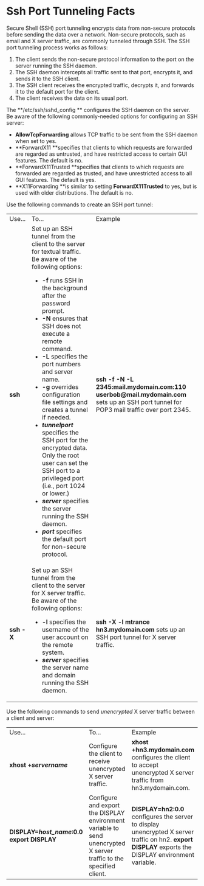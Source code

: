 # Ssh Port Tunneling Facts

Secure Shell (SSH) port tunneling encrypts data from non-secure protocols
before sending the data over a network. Non-secure protocols, such as email
and X server traffic, are commonly tunneled through SSH. The SSH port
tunneling process works as follows:

  1. The client sends the non-secure protocol information to the port on the server running the SSH daemon.
  2. The SSH daemon intercepts all traffic sent to that port, encrypts it, and sends it to the SSH client.
  3. The SSH client receives the encrypted traffic, decrypts it, and forwards it to the default port for the client.
  4. The client receives the data on its usual port.

The **/etc/ssh/sshd_config ** configures the SSH daemon on the server. Be
aware of the following commonly-needed options for configuring an SSH server:

  * **AllowTcpForwarding** allows TCP traffic to be sent from the SSH daemon when set to yes.
  * **ForwardX11 **specifies that clients to which requests are forwarded are regarded as untrusted, and have restricted access to certain GUI features. The default is no. 
  * **ForwardX11Trusted **specifies that clients to which requests are forwarded are regarded as trusted, and have unrestricted access to all GUI features. The default is yes. 
  * **X11Forwarding **is similar to setting **ForwardX11Trusted** to yes, but is used with older distributions. The default is no.

Use the following commands to create an SSH port tunnel:

<table>

<tr> <td>Use...</td> <td>To...</td> <td>Example</td>

</tr>

<tr> <td> <b>ssh</b></td> <td>Set up an SSH tunnel from the client to the
server for textual traffic. Be aware of the following options:

<ul>

<li><b>-f </b>runs SSH in the background after the password prompt.

</li>

<li><b>-N </b>ensures that SSH does not execute a remote command.

</li>

<li><b>-L </b>specifies the port numbers and server name.

</li>

<li><b>-g </b>overrides configuration file settings and creates a tunnel if
needed.

</li>

<li><b><i>tunnel</i></b><i><b>port</b> </i>specifies the SSH port for the
encrypted data. Only the root user can set the SSH port to a privileged port
(i.e., port 1024 or lower.)

</li>

<li><b><i>server</i></b> specifies the server running the SSH daemon.

</li>

<li><i><b>port </b></i>specifies the default port for non-secure protocol.

</li>

</ul> </td> <td><b> ssh -f -N -L 2345:mail.mydomain.com:110
userbob@mail.mydomain.com </b>sets up an SSH port tunnel for POP3 mail traffic
over port 2345. </td>

</tr>

<tr> <td> <b>ssh -X</b></td> <td>Set up an SSH tunnel from the client to the
server for X server traffic. Be aware of the following options:

<ul>

<li><b>-l </b>specifies the username of the user account on the remote system.

</li>

<li><b><i>server</i></b> specifies the server name and domain running the SSH
daemon.

</li>

</ul> </td> <td><b> ssh -X -l mtrance hn3.mydomain.com </b>sets up an SSH port
tunnel for X server traffic. </td>

</tr> </table>

Use the following commands to send _unencrypted_ X server traffic between a
client and server:

<table>

<tr><td>Use...</td><td>To...</td><td>Example</td>

</tr>

<tr> <td> <b>xhost +<i>servername</i></b></td> <td>Configure the client to
receive unencrypted X server traffic.</td> <td> <b>xhost +hn3.mydomain.com<i>
</i></b>configures the client to accept unencrypted X server traffic from
hn3.mydomain.com.</td>

</tr>

<tr> <td> <b>DISPLAY=<i>host_name</i>:0.0  
export DISPLAY  
 </b></td> <td>Configure and export the DISPLAY environment variable to send
unencrypted X server traffic to the specified client.</td> <td>
<b>DISPLAY=hn2:0.0 </b>configures the server to display unencrypted X server
traffic on hn2.<b>  
export DISPLAY </b>exports the DISPLAY environment variable.</td>

</tr> </table>

